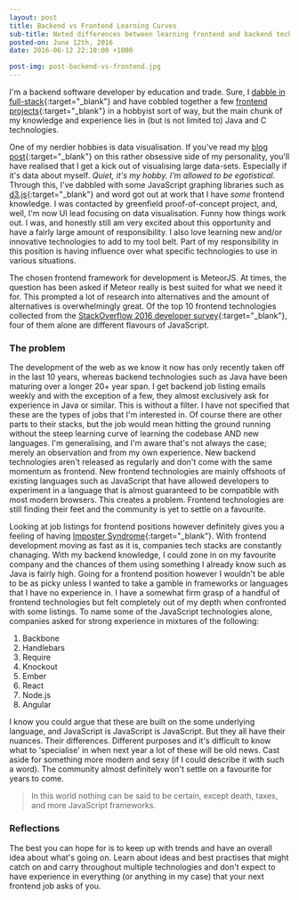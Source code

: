 ```yaml
---
layout: post
title: Backend vs Frontend Learning Curves	
sub-title: Noted differences between learning frontend and backend technologies
posted-on: June 12th, 2016
date: 2016-06-12 22:10:00 +1000

post-img: post-backend-vs-frontend.jpg
---
```


I'm a backend software developer by education and trade. Sure, I [dabble in full-stack](http://andysmith.me/#experience){:target="_blank"} and have cobbled together a few [frontend projects](http://andysmith.me/#projects){:target="_blank"} in a hobbyist sort of way, but the main chunk of my knowledge and experience lies in (but is not limited to) Java and C technologies. 

One of my nerdier hobbies is data visualisation. If you've read my [blog post](http://smittey.co.uk/datarize-my-life/){:target="_blank"} on this rather obsessive side of my personality, you'll have realised that I get a kick out of visualising large data-sets. Especially if it's data about myself. _Quiet, it's my hobby. I'm allowed to be egotistical_. Through this, I've dabbled with some JavaScript graphing libraries such as [d3.js](https://d3js.org/){:target="_blank"} and word got out at work that I have _some_ frontend knowledge. I was contacted by greenfield proof-of-concept project, and, well, I'm now UI lead focusing on data visualisation. Funny how things work out. I was, and honestly still am very excited about this opportunity and have a fairly large amount of responsibility. I also love learning new and/or innovative technologies to add to my tool belt. Part of my responsibility in this position is having influence over what specific technologies to use in various situations.

The chosen frontend framework for development is MeteorJS. At times, the question has been asked if Meteor really is best suited for what we need it for. This prompted a lot of research into alternatives and the amount of alternatives is overwhelmingly great. Of the top 10 frontend technologies collected from the [StackOverflow 2016 developer survey](http://stackoverflow.com/research/developer-survey-2016){:target="_blank"}, four of them alone are different flavours of JavaScript. 

### The problem ###

The development of the web as we know it now has only recently taken off in the last 10 years, whereas backend technologies such as Java have been maturing over a longer 20+ year span. I get backend job listing emails weekly and with the exception of a few, they almost exclusively ask for experience in Java or similar. This is without a filter. I have not specified that these are the types of jobs that I'm interested in. Of course there are other parts to their stacks, but the job would mean hitting the ground running without the steep learning curve of learning the codebase AND new languages. I'm generalising, and I'm aware that's not always the case; merely an observation and from my own experience. New backend technologies aren't released as regularly and don't come with the same momentum as frontend. New frontend technologies are mainly offshoots of existing languages such as JavaScript that have allowed developers to experiment in a language that is almost guaranteed to be compatible with most modern browsers. This creates a problem. Frontend technologies are still finding their feet and the community is yet to settle on a favourite.

Looking at job listings for frontend positions however definitely gives you a feeling of having [Imposter Syndrome](https://en.wikipedia.org/wiki/Impostor_syndrome){:target="_blank"}. With frontend development moving as fast as it is, companies tech stacks are constantly chanaging. With my backend knowledge, I could zone in on my favourite company and the chances of them using something I already know such as Java is fairly high. Going for a frontend position however I wouldn't be able to be as picky unless I wanted to take a gamble in frameworks or languages that I have no experience in. I have a somewhat firm grasp of a handful of frontend technologies but felt completely out of my depth when confronted with some listings. To name some of the JavaScript technologies alone, companies asked for strong experience in mixtures of the following:

1. Backbone
2. Handlebars
3. Require
4. Knockout
5. Ember
4. React
5. Node.js
6. Angular

I know you could argue that these are built on the some underlying language, and JavaScript is JavaScript is JavaScript. But they all have their nuances. Their differences. Different purposes and it's difficult to know what to 'specialise' in when next year a lot of these will be old news. Cast aside for something more modern and sexy (if I could describe it with such a word). The community almost definitely won't settle on a favourite for years to come. 

>In this world nothing can be said to be certain, except death, taxes, and more JavaScript frameworks.

### Reflections ###

The best you can hope for is to keep up with trends and have an overall idea about what's going on. Learn about ideas and best practises that might catch on and carry throughout multiple technologies and don't expect to have experience in everything (or anything in my case) that your next frontend job asks of you. 
